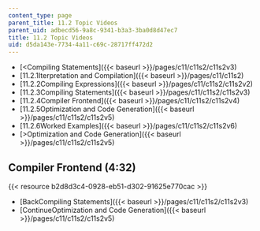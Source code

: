 ```yaml
---
content_type: page
parent_title: 11.2 Topic Videos
parent_uid: adbecd56-9a8c-9341-b3a3-3ba0d8d47ec7
title: 11.2 Topic Videos
uid: d5da143e-7734-4a11-c69c-28717ff472d2
---
```


*   [\<Compiling Statements]({{< baseurl >}}/pages/c11/c11s2/c11s2v3)
*   [11.2.1Iterpretation and Compilation]({{< baseurl >}}/pages/c11/c11s2)
*   [11.2.2Compiling Expressions]({{< baseurl >}}/pages/c11/c11s2/c11s2v2)
*   [11.2.3Compiling Statements]({{< baseurl >}}/pages/c11/c11s2/c11s2v3)
*   [11.2.4Compiler Frontend]({{< baseurl >}}/pages/c11/c11s2/c11s2v4)
*   [11.2.5Optimization and Code Generation]({{< baseurl >}}/pages/c11/c11s2/c11s2v5)
*   [11.2.6Worked Examples]({{< baseurl >}}/pages/c11/c11s2/c11s2v6)
*   [\>Optimization and Code Generation]({{< baseurl >}}/pages/c11/c11s2/c11s2v5)

Compiler Frontend (4:32)
------------------------

{{< resource b2d8d3c4-0928-eb51-d302-91625e770cac >}}

*   [BackCompiling Statements]({{< baseurl >}}/pages/c11/c11s2/c11s2v3)
*   [ContinueOptimization and Code Generation]({{< baseurl >}}/pages/c11/c11s2/c11s2v5)